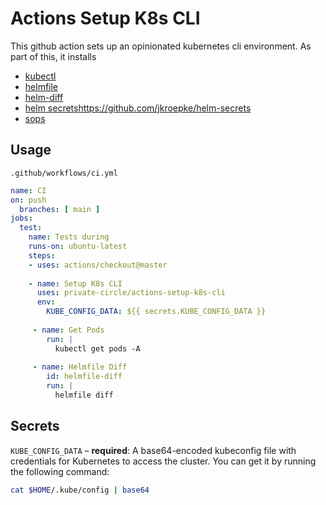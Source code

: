 # Actions Setup K8s CLI

This github action sets up an opinionated kubernetes cli environment. As part of this, it installs
- [kubectl](https://kubernetes.io/docs/reference/kubectl/overview/)
- [helmfile](https://github.com/roboll/helmfile)
- [helm-diff](https://github.com/databus23/helm-diff)
- [helm secrets]()https://github.com/jkroepke/helm-secrets
- [sops](https://github.com/mozilla/sops)

## Usage

`.github/workflows/ci.yml`

```yaml
name: CI
on: push
  branches: [ main ]
jobs:
  test:
    name: Tests during
    runs-on: ubuntu-latest
    steps:
    - uses: actions/checkout@master
    
    - name: Setup K8s CLI
      uses: private-circle/actions-setup-k8s-cli
      env:
        KUBE_CONFIG_DATA: ${{ secrets.KUBE_CONFIG_DATA }}
     
     - name: Get Pods
        run: |
          kubectl get pods -A
            
     - name: Helmfile Diff
        id: helmfile-diff
        run: | 
          helmfile diff
```

## Secrets

`KUBE_CONFIG_DATA` – **required**: A base64-encoded kubeconfig file with credentials for Kubernetes to access the cluster. You can get it by running the following command:

```bash
cat $HOME/.kube/config | base64
```
